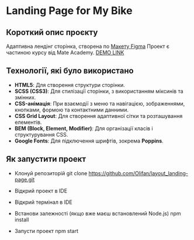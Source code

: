 # Landing Page for My Bike

## Короткий опис проєкту
Адаптивна лендінг сторінка, створена по [Макету Figma](https://www.figma.com/file/NZQAIydtHo5QkINyGLHNcq/BIKE-New-Version?node-id=0%3A1)
Проект є частиною курсу від Mate Academy.
[DEMO LINK](https://olifan.github.io/layout_landing-page/)

## Технології, які було використано
- **HTML5**: Для створення структури сторінки.
- **SCSS (CSS3)**: Для стилізації сторінки, з використанням міксинів та змінних.
- **CSS-анімація**: При взаємодії з меню та навігацією, зображеннями, кнопками, формою та контактними данними.
- **CSS Grid Layout**: Для створення адаптивної сітки та розташування елементів.
- **BEM (Block, Element, Modifier)**: Для організації класів і структурування CSS.
- **Google Fonts**: Для підключення шрифтів, зокрема **Poppins**.

## Як запустити проект
- Клонуй репозиторій
  git clone https://github.com/Olifan/layout_landing-page.git

- Відкрий проект в IDE
- Відкрий термінал в IDE
- Встанови залежності (якщо вже маєш встановлений Node.js)
  npm install
- Запусти проект
  npm start
